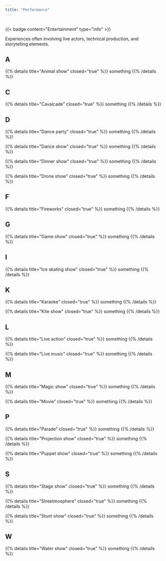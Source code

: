 ```yaml
---
title: "Performance"
---
```


<br />
{{< badge content="Entertainment" type="info" >}}

Experiences often involving live actors, technical production, and storytelling elements.

## A

{{% details title="Animal show" closed="true" %}}
something
{{% /details %}}

## C

{{% details title="Cavalcade" closed="true" %}}
something
{{% /details %}}

## D

{{% details title="Dance party" closed="true" %}}
something
{{% /details %}}

{{% details title="Dance show" closed="true" %}}
something
{{% /details %}}

{{% details title="Dinner show" closed="true" %}}
something
{{% /details %}}

{{% details title="Drone show" closed="true" %}}
something
{{% /details %}}

## F

{{% details title="Fireworks" closed="true" %}}
something
{{% /details %}}

## G

{{% details title="Game show" closed="true" %}}
something
{{% /details %}}

## I

{{% details title="Ice skating show" closed="true" %}}
something
{{% /details %}}

## K

{{% details title="Karaoke" closed="true" %}}
something
{{% /details %}}

{{% details title="Kite show" closed="true" %}}
something
{{% /details %}}

## L

{{% details title="Live action" closed="true" %}}
something
{{% /details %}}

{{% details title="Live music" closed="true" %}}
something
{{% /details %}}

## M

{{% details title="Magic show" closed="true" %}}
something
{{% /details %}}

{{% details title="Movie" closed="true" %}}
something
{{% /details %}}

## P

{{% details title="Parade" closed="true" %}}
something
{{% /details %}}

{{% details title="Projection show" closed="true" %}}
something
{{% /details %}}

{{% details title="Puppet show" closed="true" %}}
something
{{% /details %}}

## S

{{% details title="Stage show" closed="true" %}}
something
{{% /details %}}

{{% details title="Streetmosphere" closed="true" %}}
something
{{% /details %}}

{{% details title="Stunt show" closed="true" %}}
something
{{% /details %}}

## W

{{% details title="Water show" closed="true" %}}
something
{{% /details %}}